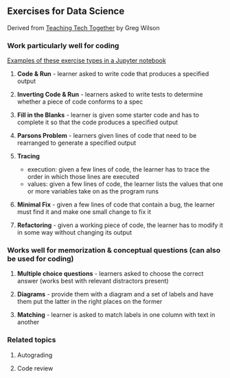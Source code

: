 ## Exercises for Data Science

Derived from [Teaching Tech Together](https://teachtogether.tech/#s:exercises) by Greg Wilson

### Work particularly well for coding
[Examples of these exercise types in a Jupyter notebook](https://github.com/UBC-MDS/MDS_instructor_training/blob/master/exercises_for_data_science_examples.ipynb)

1. **Code & Run** - learner asked to write code that produces a specified output

1. **Inverting Code & Run** - learners asked to write tests to determine whether a piece of code conforms to a spec

1. **Fill in the Blanks** - learner is given some starter code and has to complete it so that the code produces a specified output 

1. **Parsons Problem** - learners given lines of code that need to be rearranged to generate a specified output

1. **Tracing** 
    - execution: given a few lines of code, the learner has to trace the order in which those lines are executed
    - values: given a few lines of code, the learner lists the values that one or more variables take on as the program runs

1. **Minimal Fix** - given a few lines of code that contain a bug, the learner must find it and make one small change to fix it 

1. **Refactoring** - given a working piece of code, the learner has to modify it in some way without changing its output

### Works well for memorization & conceptual questions (can also be used for coding)

1. **Multiple choice questions** - learners asked to choose the correct answer (works best with relevant distractors present)

1. **Diagrams** - provide them with a diagram and a set of labels and have them put the latter in the right places on the former

1. **Matching** - learner is asked to match labels in one column with text in another

### Related topics

1. Autograding

1. Code review 
